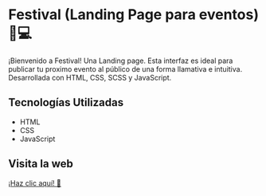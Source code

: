 # Festival (Landing Page para eventos) 🌉💻
¡Bienvenido a Festival! Una Landing page. Esta interfaz es ideal para publicar tu proximo evento al público de una forma llamativa e intuitiva. Desarrollada con HTML, CSS, SCSS y JavaScript.

## Tecnologías Utilizadas

- HTML
- CSS
- JavaScript

## Visita la web  

[¡Haz clic aquí! &#128640; ](https://cristian-dw.github.io/Festival/)


